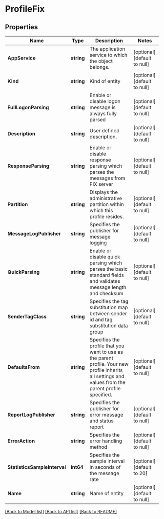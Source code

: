 # ProfileFix

## Properties
Name | Type | Description | Notes
------------ | ------------- | ------------- | -------------
**AppService** | **string** | The application service to which the object belongs. | [optional] [default to null]
**Kind** | **string** | Kind of entity | [optional] [default to null]
**FullLogonParsing** | **string** | Enable or disable logon message is always fully parsed | [optional] [default to null]
**Description** | **string** | User defined description. | [optional] [default to null]
**ResponseParsing** | **string** | Enable or disable response parsing which parses the messages from FIX server | [optional] [default to null]
**Partition** | **string** | Displays the administrative partition within which this profile resides. | [optional] [default to null]
**MessageLogPublisher** | **string** | Specifies the publisher for message logging | [optional] [default to null]
**QuickParsing** | **string** | Enable or disable quick parsing which parses the basic standard fields and validates message length and checksum | [optional] [default to null]
**SenderTagClass** | **string** | Specifies the tag substitution map between sender id and tag substitution data group | [optional] [default to null]
**DefaultsFrom** | **string** | Specifies the profile that you want to use as the parent profile. Your new profile inherits all settings and values from the parent profile specified. | [optional] [default to null]
**ReportLogPublisher** | **string** | Specifies the publisher for error message and status report | [optional] [default to null]
**ErrorAction** | **string** | Specifies the error handling method | [optional] [default to null]
**StatisticsSampleInterval** | **int64** | Specifies the sample interval in seconds of the message rate | [optional] [default to 20]
**Name** | **string** | Name of entity | [optional] [default to null]

[[Back to Model list]](../README.md#documentation-for-models) [[Back to API list]](../README.md#documentation-for-api-endpoints) [[Back to README]](../README.md)


